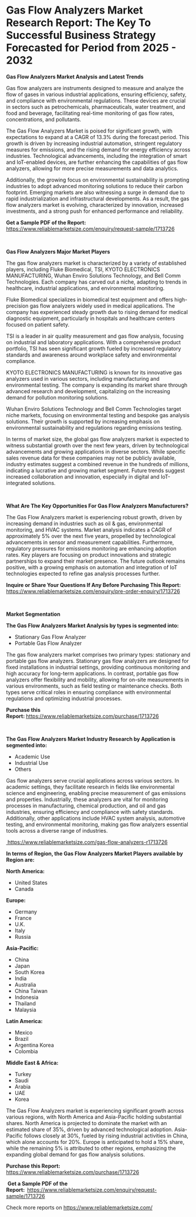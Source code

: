 <p><h1>Gas Flow Analyzers Market Research Report: The Key To Successful Business Strategy Forecasted for Period from 2025 - 2032</h1></p><p><strong>Gas Flow Analyzers Market Analysis and Latest Trends</strong></p>
<p><p>Gas flow analyzers are instruments designed to measure and analyze the flow of gases in various industrial applications, ensuring efficiency, safety, and compliance with environmental regulations. These devices are crucial in sectors such as petrochemicals, pharmaceuticals, water treatment, and food and beverage, facilitating real-time monitoring of gas flow rates, concentrations, and pollutants.</p><p>The Gas Flow Analyzers Market is poised for significant growth, with expectations to expand at a CAGR of 13.3% during the forecast period. This growth is driven by increasing industrial automation, stringent regulatory measures for emissions, and the rising demand for energy efficiency across industries. Technological advancements, including the integration of smart and IoT-enabled devices, are further enhancing the capabilities of gas flow analyzers, allowing for more precise measurements and data analytics.</p><p>Additionally, the growing focus on environmental sustainability is prompting industries to adopt advanced monitoring solutions to reduce their carbon footprint. Emerging markets are also witnessing a surge in demand due to rapid industrialization and infrastructural developments. As a result, the gas flow analyzers market is evolving, characterized by innovation, increased investments, and a strong push for enhanced performance and reliability.</p></p>
<p><strong>Get a Sample PDF of the Report:&nbsp;</strong> <a href="https://www.reliablemarketsize.com/enquiry/request-sample/1713726?utm_campaign=2008&utm_medium=2&utm_source=Github&utm_content=ia&utm_term=04032025&utm_id=gas-flow-analyzers">https://www.reliablemarketsize.com/enquiry/request-sample/1713726</a></p>
<p>&nbsp;</p>
<p><strong>Gas Flow Analyzers Major Market Players</strong></p>
<p><p>The gas flow analyzers market is characterized by a variety of established players, including Fluke Biomedical, TSI, KYOTO ELECTRONICS MANUFACTURING, Wuhan Enviro Solutions Technology, and Bell Comm Technologies. Each company has carved out a niche, adapting to trends in healthcare, industrial applications, and environmental monitoring.</p><p>Fluke Biomedical specializes in biomedical test equipment and offers high-precision gas flow analyzers widely used in medical applications. The company has experienced steady growth due to rising demand for medical diagnostic equipment, particularly in hospitals and healthcare centers focused on patient safety.</p><p>TSI is a leader in air quality measurement and gas flow analysis, focusing on industrial and laboratory applications. With a comprehensive product portfolio, TSI has seen significant growth fueled by increased regulatory standards and awareness around workplace safety and environmental compliance.</p><p>KYOTO ELECTRONICS MANUFACTURING is known for its innovative gas analyzers used in various sectors, including manufacturing and environmental testing. The company is expanding its market share through advanced research and development, capitalizing on the increasing demand for pollution monitoring solutions.</p><p>Wuhan Enviro Solutions Technology and Bell Comm Technologies target niche markets, focusing on environmental testing and bespoke gas analysis solutions. Their growth is supported by increasing emphasis on environmental sustainability and regulations regarding emissions testing.</p><p>In terms of market size, the global gas flow analyzers market is expected to witness substantial growth over the next few years, driven by technological advancements and growing applications in diverse sectors. While specific sales revenue data for these companies may not be publicly available, industry estimates suggest a combined revenue in the hundreds of millions, indicating a lucrative and growing market segment. Future trends suggest increased collaboration and innovation, especially in digital and IoT-integrated solutions.</p></p>
<p>&nbsp;</p>
<p><strong>What Are The Key Opportunities For Gas Flow Analyzers Manufacturers?</strong></p>
<p><p>The Gas Flow Analyzers market is experiencing robust growth, driven by increasing demand in industries such as oil & gas, environmental monitoring, and HVAC systems. Market analysis indicates a CAGR of approximately 5% over the next five years, propelled by technological advancements in sensor and measurement capabilities. Furthermore, regulatory pressures for emissions monitoring are enhancing adoption rates. Key players are focusing on product innovations and strategic partnerships to expand their market presence. The future outlook remains positive, with a growing emphasis on automation and integration of IoT technologies expected to refine gas analysis processes further.</p></p>
<p><strong>Inquire or Share Your Questions If Any Before Purchasing This Report:</strong> <a href="https://www.reliablemarketsize.com/enquiry/pre-order-enquiry/1713726?utm_campaign=2008&utm_medium=2&utm_source=Github&utm_content=ia&utm_term=04032025&utm_id=gas-flow-analyzers">https://www.reliablemarketsize.com/enquiry/pre-order-enquiry/1713726</a></p>
<p>&nbsp;</p>
<p><strong>Market Segmentation</strong></p>
<p><strong>The Gas Flow Analyzers Market Analysis by types is segmented into:</strong></p>
<p><ul><li>Stationary Gas Flow Analyzer</li><li>Portable Gas Flow Analyzer</li></ul></p>
<p><p>The gas flow analyzers market comprises two primary types: stationary and portable gas flow analyzers. Stationary gas flow analyzers are designed for fixed installations in industrial settings, providing continuous monitoring and high accuracy for long-term applications. In contrast, portable gas flow analyzers offer flexibility and mobility, allowing for on-site measurements in various environments, such as field testing or maintenance checks. Both types serve critical roles in ensuring compliance with environmental regulations and optimizing industrial processes.</p></p>
<p><strong>Purchase this Report:&nbsp;</strong><a href="https://www.reliablemarketsize.com/purchase/1713726?utm_campaign=2008&utm_medium=2&utm_source=Github&utm_content=ia&utm_term=04032025&utm_id=gas-flow-analyzers">https://www.reliablemarketsize.com/purchase/1713726</a></p>
<p>&nbsp;</p>
<p><strong>The Gas Flow Analyzers Market Industry Research by Application is segmented into:</strong></p>
<p><ul><li>Academic Use</li><li>Industrial Use</li><li>Others</li></ul></p>
<p><p>Gas flow analyzers serve crucial applications across various sectors. In academic settings, they facilitate research in fields like environmental science and engineering, enabling precise measurement of gas emissions and properties. Industrially, these analyzers are vital for monitoring processes in manufacturing, chemical production, and oil and gas industries, ensuring efficiency and compliance with safety standards. Additionally, other applications include HVAC system analysis, automotive testing, and environmental monitoring, making gas flow analyzers essential tools across a diverse range of industries.</p></p>
<p><a href="https://www.reliablemarketsize.com/gas-flow-analyzers-r1713726?utm_campaign=2008&utm_medium=2&utm_source=Github&utm_content=ia&utm_term=04032025&utm_id=gas-flow-analyzers">&nbsp;https://www.reliablemarketsize.com/gas-flow-analyzers-r1713726</a></p>
<p><strong>In terms of Region, the Gas Flow Analyzers Market Players available by Region are:</strong></p>
<p>
    <p> <strong> North America: </strong>
        <ul>
            <li>United States</li>
            <li>Canada</li>
        </ul>
        </p> 
    <p> <strong> Europe: </strong>
        <ul>
            <li>Germany</li>
            <li>France</li>
            <li>U.K.</li>
            <li>Italy</li>
            <li>Russia</li>
        </ul>
        </p> 
    <p> <strong> Asia-Pacific: </strong>
        <ul>
            <li>China</li>
            <li>Japan</li>
            <li>South Korea</li>
            <li>India</li>
            <li>Australia</li>
            <li>China Taiwan</li>
            <li>Indonesia</li>
            <li>Thailand</li>
            <li>Malaysia</li>
        </ul>
        </p> 
    <p> <strong> Latin America: </strong>
        <ul>
            <li>Mexico</li>
            <li>Brazil</li>
            <li>Argentina Korea</li>
            <li>Colombia</li>
        </ul>
        </p> 
    <p> <strong> Middle East & Africa: </strong>
        <ul>
            <li>Turkey</li>
            <li>Saudi</li>
            <li>Arabia</li>
            <li>UAE</li>
            <li>Korea</li>
        </ul>
    </p>
    </p>
<p><p>The Gas Flow Analyzers market is experiencing significant growth across various regions, with North America and Asia-Pacific holding substantial shares. North America is projected to dominate the market with an estimated share of 35%, driven by advanced technological adoption. Asia-Pacific follows closely at 30%, fueled by rising industrial activities in China, which alone accounts for 20%. Europe is anticipated to hold a 15% share, while the remaining 5% is attributed to other regions, emphasizing the expanding global demand for gas flow analysis solutions.</p></p>
<p><strong>Purchase this Report: </strong><a href="https://www.reliablemarketsize.com/purchase/1713726?utm_campaign=2008&utm_medium=2&utm_source=Github&utm_content=ia&utm_term=04032025&utm_id=gas-flow-analyzers">https://www.reliablemarketsize.com/purchase/1713726</a></p>
<p>&nbsp;<strong>Get a Sample PDF of the Report:&nbsp;&nbsp;</strong><a href="https://www.reliablemarketsize.com/enquiry/request-sample/1713726?utm_campaign=2008&utm_medium=2&utm_source=Github&utm_content=ia&utm_term=04032025&utm_id=gas-flow-analyzers">https://www.reliablemarketsize.com/enquiry/request-sample/1713726</a></p>
<p><strong></strong></p>
<p>Check more reports on <a href="https://www.reliablemarketsize.com/?utm_campaign=2008&utm_medium=2&utm_source=Github&utm_content=ia&utm_term=04032025&utm_id=gas-flow-analyzers">https://www.reliablemarketsize.com/</a></p>